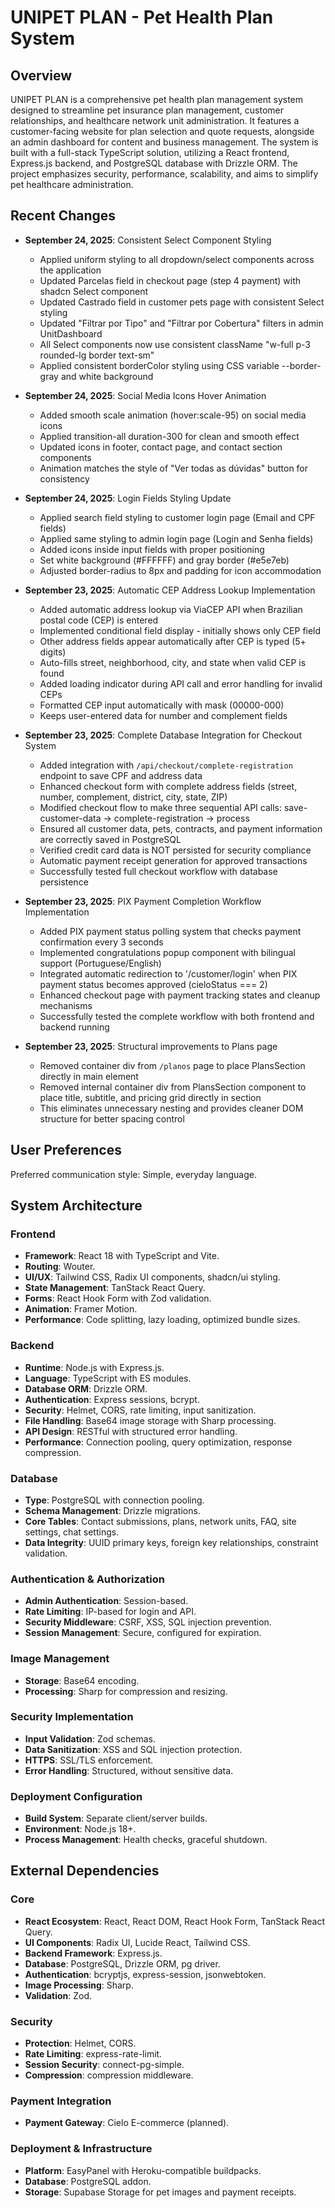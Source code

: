 # UNIPET PLAN - Pet Health Plan System

## Overview
UNIPET PLAN is a comprehensive pet health plan management system designed to streamline pet insurance plan management, customer relationships, and healthcare network unit administration. It features a customer-facing website for plan selection and quote requests, alongside an admin dashboard for content and business management. The system is built with a full-stack TypeScript solution, utilizing a React frontend, Express.js backend, and PostgreSQL database with Drizzle ORM. The project emphasizes security, performance, scalability, and aims to simplify pet healthcare administration.

## Recent Changes
- **September 24, 2025**: Consistent Select Component Styling
  - Applied uniform styling to all dropdown/select components across the application
  - Updated Parcelas field in checkout page (step 4 payment) with shadcn Select component
  - Updated Castrado field in customer pets page with consistent Select styling
  - Updated "Filtrar por Tipo" and "Filtrar por Cobertura" filters in admin UnitDashboard
  - All Select components now use consistent className "w-full p-3 rounded-lg border text-sm"
  - Applied consistent borderColor styling using CSS variable --border-gray and white background

- **September 24, 2025**: Social Media Icons Hover Animation
  - Added smooth scale animation (hover:scale-95) on social media icons
  - Applied transition-all duration-300 for clean and smooth effect
  - Updated icons in footer, contact page, and contact section components
  - Animation matches the style of "Ver todas as dúvidas" button for consistency

- **September 24, 2025**: Login Fields Styling Update
  - Applied search field styling to customer login page (Email and CPF fields)
  - Applied same styling to admin login page (Login and Senha fields)
  - Added icons inside input fields with proper positioning
  - Set white background (#FFFFFF) and gray border (#e5e7eb)
  - Adjusted border-radius to 8px and padding for icon accommodation

- **September 23, 2025**: Automatic CEP Address Lookup Implementation
  - Added automatic address lookup via ViaCEP API when Brazilian postal code (CEP) is entered
  - Implemented conditional field display - initially shows only CEP field
  - Other address fields appear automatically after CEP is typed (5+ digits)
  - Auto-fills street, neighborhood, city, and state when valid CEP is found
  - Added loading indicator during API call and error handling for invalid CEPs
  - Formatted CEP input automatically with mask (00000-000)
  - Keeps user-entered data for number and complement fields

- **September 23, 2025**: Complete Database Integration for Checkout System
  - Added integration with `/api/checkout/complete-registration` endpoint to save CPF and address data
  - Enhanced checkout form with complete address fields (street, number, complement, district, city, state, ZIP)
  - Modified checkout flow to make three sequential API calls: save-customer-data → complete-registration → process
  - Ensured all customer data, pets, contracts, and payment information are correctly saved in PostgreSQL
  - Verified credit card data is NOT persisted for security compliance
  - Automatic payment receipt generation for approved transactions
  - Successfully tested full checkout workflow with database persistence

- **September 23, 2025**: PIX Payment Completion Workflow Implementation
  - Added PIX payment status polling system that checks payment confirmation every 3 seconds
  - Implemented congratulations popup component with bilingual support (Portuguese/English)
  - Integrated automatic redirection to '/customer/login' when PIX payment status becomes approved (cieloStatus === 2)
  - Enhanced checkout page with payment tracking states and cleanup mechanisms
  - Successfully tested the complete workflow with both frontend and backend running

- **September 23, 2025**: Structural improvements to Plans page
  - Removed container div from `/planos` page to place PlansSection directly in main element
  - Removed internal container div from PlansSection component to place title, subtitle, and pricing grid directly in section
  - This eliminates unnecessary nesting and provides cleaner DOM structure for better spacing control

## User Preferences
Preferred communication style: Simple, everyday language.

## System Architecture

### Frontend
-   **Framework**: React 18 with TypeScript and Vite.
-   **Routing**: Wouter.
-   **UI/UX**: Tailwind CSS, Radix UI components, shadcn/ui styling.
-   **State Management**: TanStack React Query.
-   **Forms**: React Hook Form with Zod validation.
-   **Animation**: Framer Motion.
-   **Performance**: Code splitting, lazy loading, optimized bundle sizes.

### Backend
-   **Runtime**: Node.js with Express.js.
-   **Language**: TypeScript with ES modules.
-   **Database ORM**: Drizzle ORM.
-   **Authentication**: Express sessions, bcrypt.
-   **Security**: Helmet, CORS, rate limiting, input sanitization.
-   **File Handling**: Base64 image storage with Sharp processing.
-   **API Design**: RESTful with structured error handling.
-   **Performance**: Connection pooling, query optimization, response compression.

### Database
-   **Type**: PostgreSQL with connection pooling.
-   **Schema Management**: Drizzle migrations.
-   **Core Tables**: Contact submissions, plans, network units, FAQ, site settings, chat settings.
-   **Data Integrity**: UUID primary keys, foreign key relationships, constraint validation.

### Authentication & Authorization
-   **Admin Authentication**: Session-based.
-   **Rate Limiting**: IP-based for login and API.
-   **Security Middleware**: CSRF, XSS, SQL injection prevention.
-   **Session Management**: Secure, configured for expiration.

### Image Management
-   **Storage**: Base64 encoding.
-   **Processing**: Sharp for compression and resizing.

### Security Implementation
-   **Input Validation**: Zod schemas.
-   **Data Sanitization**: XSS and SQL injection protection.
-   **HTTPS**: SSL/TLS enforcement.
-   **Error Handling**: Structured, without sensitive data.

### Deployment Configuration
-   **Build System**: Separate client/server builds.
-   **Environment**: Node.js 18+.
-   **Process Management**: Health checks, graceful shutdown.

## External Dependencies

### Core
-   **React Ecosystem**: React, React DOM, React Hook Form, TanStack React Query.
-   **UI Components**: Radix UI, Lucide React, Tailwind CSS.
-   **Backend Framework**: Express.js.
-   **Database**: PostgreSQL, Drizzle ORM, pg driver.
-   **Authentication**: bcryptjs, express-session, jsonwebtoken.
-   **Image Processing**: Sharp.
-   **Validation**: Zod.

### Security
-   **Protection**: Helmet, CORS.
-   **Rate Limiting**: express-rate-limit.
-   **Session Security**: connect-pg-simple.
-   **Compression**: compression middleware.

### Payment Integration
-   **Payment Gateway**: Cielo E-commerce (planned).

### Deployment & Infrastructure
-   **Platform**: EasyPanel with Heroku-compatible buildpacks.
-   **Database**: PostgreSQL addon.
-   **Storage**: Supabase Storage for pet images and payment receipts.